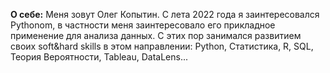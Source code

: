 **О себе:**
Меня зовут Олег Копытин. С лета 2022 года я заинтересовался Pythonom, в частности меня заинтересовало его прикладное применение для анализа данных. 
С этих пор занимался развитием своих soft&hard skills в этом направлении: Python, Статистика, R, SQL, Теория Вероятности, Tableau, DataLens...

<!---
Olegoko/Olegoko is a ✨ special ✨ repository because its `README.md` (this file) appears on your GitHub profile.
You can click the Preview link to take a look at your changes.
--->
